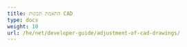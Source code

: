 ```yaml
---
title: התאמת תכונות CAD
type: docs
weight: 10
url: /he/net/developer-guide/adjustment-of-cad-drawings/
---
```

